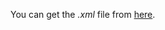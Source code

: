 You can get the _.xml_ file from [here](https://dblp.org/faq/How+can+I+download+the+whole+dblp+dataset.html).
